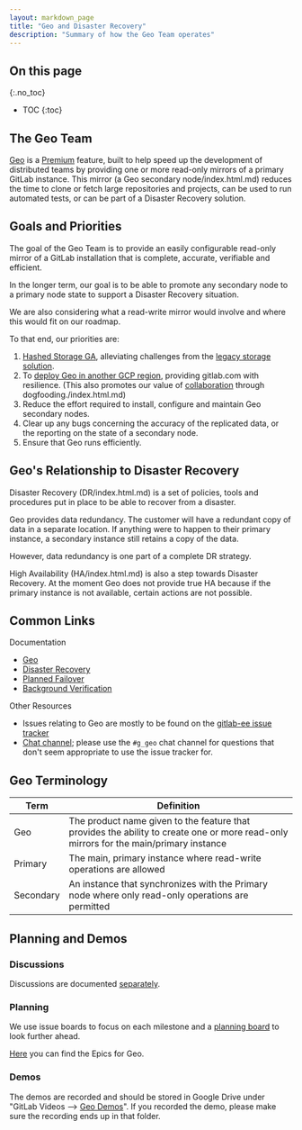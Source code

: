 ```yaml
---
layout: markdown_page
title: "Geo and Disaster Recovery"
description: "Summary of how the Geo Team operates"
---
```


## On this page
{:.no_toc}

- TOC
{:toc}

## The Geo Team

[Geo](/features/gitlab-geo/index.html.md/index.html.md) is a [Premium](/pricing/index.html.md/index.html.md) feature, built to help speed up the development of distributed teams by providing one or more read-only mirrors of a primary GitLab instance. This mirror (a Geo secondary node/index.html.md) reduces the time to clone or fetch large repositories and projects, can be used to run automated tests, or can be part of a Disaster Recovery solution. 

## Goals and Priorities

The goal of the Geo Team is to provide an easily configurable read-only mirror of a GitLab installation that is complete, accurate, verifiable and efficient.

In the longer term, our goal is to be able to promote any secondary node to a primary node state to support a Disaster Recovery situation.

We are also considering what a read-write mirror would involve and where this would fit on our roadmap.  

To that end, our priorities are:

1. [Hashed Storage GA](https://gitlab.com/groups/gitlab-org/-/epics/75/index.html.md), alleviating challenges from the [legacy storage solution](https://docs.gitlab.com/ee/administration/repository_storage_types.html/index.html.md).
2. To [deploy Geo in another GCP region](https://gitlab.com/gitlab-com/gl-infra/infrastructure/issues/4741/index.html.md), providing gitlab.com with resilience. (This also promotes our value of [collaboration](https://about.gitlab.comhttps://github.com/isamu-isozaki/teamai_test/tree/master/values/#collaboration/index.html.md) through dogfooding./index.html.md)  
3. Reduce the effort required to install, configure and maintain Geo secondary nodes.
4. Clear up any bugs concerning the accuracy of the replicated data, or the reporting on the state of a secondary node.
5. Ensure that Geo runs efficiently.

## Geo's Relationship to Disaster Recovery

Disaster Recovery (DR/index.html.md) is a set of policies, tools and procedures put in place to be able to recover from a disaster. 

Geo provides data redundancy. The customer will have a redundant copy of data in a separate location. If anything were to happen to their primary instance, a secondary instance still retains a copy of the data. 

However, data redundancy is one part of a complete DR strategy. 

High Availability (HA/index.html.md) is also a step towards Disaster Recovery. At the moment Geo does not provide true HA because if the primary instance is not available, certain actions are not possible.

## Common Links

Documentation
- [Geo](https://docs.gitlab.com/ee/gitlab-geo/index.html.md/index.html.md)
- [Disaster Recovery](https://docs.gitlab.com/ee/administration/geo/disaster_recovery/index.html/index.html.md)
- [Planned Failover](https://docs.gitlab.com/ee/administration/geo/disaster_recovery/planned_failover.html/index.html.md)
- [Background Verification](https://docs.gitlab.com/ee/administration/geo/disaster_recovery/background_verification.html/index.html.md)

Other Resources
- Issues relating to Geo are mostly to be found on the
[gitlab-ee issue tracker](https://gitlab.com/gitlab-org/gitlab-ee/issues/?scope=all&utf8=%E2%9C%93&state=opened&label_name[]=Geo/index.html.md)
- [Chat channel](https://gitlab.slack.com/archives/g_geo/index.html.md); please use the `#g_geo`
chat channel for questions that don't seem appropriate to use the issue tracker
for.

## Geo Terminology

| Term  |  Definition |  
|---|---|
| Geo |  The product name given to the feature that provides the ability to create one or more read-only mirrors for the main/primary instance |
| Primary  | The main, primary instance where read-write operations are allowed |
| Secondary  | An instance that synchronizes with the Primary node where only read-only operations are permitted |

## Planning and Demos

### Discussions

Discussions are documented [separately](https://docs.google.com/document/d/18vGk6dQs7L0oGQOb_bNiFa5JhwLq5WBS7oNxQy09ml8/edit#heading=h.p295wb40mdh4/index.html.md).

### Planning

We use issue boards to focus on each milestone and a [planning board](https://gitlab.com/groups/gitlab-org/-/boards/796972?&label_name[]=Geo/index.html.md) to look further ahead.  

[Here](https://gitlab.com/groups/gitlab-org/-/epics?scope=all&utf8=%E2%9C%93&state=opened&label_name[]=Geo/index.html.md) you can find the Epics for Geo. 

### Demos

The demos are recorded and should be stored in Google Drive under "GitLab Videos --> [Geo Demos](https://drive.google.com/drive/u/0/folders/1Ot2ElWwEh9vdPx1K8VO5ZMBkxlmRAXm4/index.html.md)". If you recorded the demo, please make sure the recording ends up in that folder.
